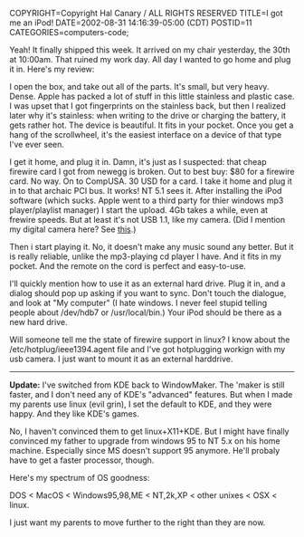 COPYRIGHT=Copyright Hal Canary / ALL RIGHTS RESERVED
TITLE=I got me an iPod!
DATE=2002-08-31 14:16:39-05:00 (CDT)
POSTID=11
CATEGORIES=computers-code;

Yeah! It finally shipped this week. It arrived on my chair yesterday, the 30th at 10:00am. That ruined my work day. All day I wanted to go home and plug it in. Here's my review:

I open the box, and take out all of the parts. It's small, but very heavy. Dense. Apple has packed a lot of stuff in this little stainless and plastic case. I was upset that I got fingerprints on the stainless back, but then I realized later why it's stainless: when writing to the drive or charging the battery, it gets rather hot. The device is beautiful. It fits in your pocket. Once you get a hang of the scrollwheel, it's the easiest interface on a device of that type I've ever seen.

I get it home, and plug it in. Damn, it's just as I suspected: that cheap firewire card I got from newegg is broken. Out to best buy: $80 for a firewire card. No way. On to CompUSA. 30 USD for a card. I take it home and plug it in to that archaic PCI bus. It works! NT 5.1 sees it. After installing the iPod software (which sucks. Apple went to a third party for thier windows mp3 player/playlist manager) I start the upload. 4Gb takes a while, even at frewire speeds. But at least it's not USB 1.1, like my camera. (Did I mention my digital camera here? See [this](http://ups.physics.wisc.edu/~hal/powershot.html).)

Then i start playing it. No, it doesn't make any music sound any better. But it is really reliable, unlike the mp3-playing cd player I have. And it fits in my pocket. And the remote on the cord is perfect and easy-to-use.

I'll quickly mention how to use it as an external hard drive. Plug it in, and a dialog should pop up asking if you want to sync. Don't touch the dialogue, and look at "My computer" (I hate windows. I never feel stupid telling people about /dev/hdb7 or /usr/local/bin.) Your iPod should be there as a new hard drive.

Will someone tell me the state of firewire support in linux? I know about the /etc/hotplug/ieee1394.agent file and I've got hotplugging workign with my usb camera. I just want to mount it as an external harddrive.

* * *

**Update:** I've switched from KDE back to WindowMaker. The 'maker is still faster, and I don't need any of KDE's "advanced" features. But when I made my parents use linux (evil grin), I set the default to KDE, and they were happy. And they like KDE's games.

No, I haven't convinced them to get linux+X11+KDE. But I might have finally convinced my father to upgrade from windows 95 to NT 5.x on his home machine. Especially since MS doesn't support 95 anymore. He'll probaly have to get a faster processor, though.

Here's my spectrum of OS goodness:

DOS < MacOS < Windows95,98,ME < NT,2k,XP < other unixes < OSX < linux.

I just want my parents to move further to the right than they are now.
